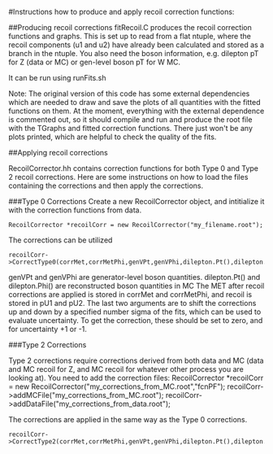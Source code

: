 #Instructions how to produce and apply recoil correction functions:

##Producing recoil corrections
fitRecoil.C produces the recoil correction functions and graphs. This is set up to read from a flat ntuple, where the recoil components (u1 and u2) have already been calculated and stored as a branch in the ntuple. You also need the boson information, e.g. dilepton pT for Z (data or MC) or gen-level boson pT for W MC. 

It can be run using runFits.sh

Note: The original version of this code has some external dependencies which are needed to draw and save the plots of all quantities with the fitted functions on them. At the moment, everything with the external dependence is commented out, so it should compile and run and produce the root file with the TGraphs and fitted correction functions. There just won't be any plots printed, which are helpful to check the quality of the fits. 

##Applying recoil corrections

RecoilCorrector.hh contains correction functions for both Type 0 and Type 2 recoil corrections. Here are some instructions on how to load the files containing the corrections and then apply the corrections. 

###Type 0 Corrections
Create a new RecoilCorrector object, and intitialize it with the correction functions from data. 
```
RecoilCorrector *recoilCorr = new RecoilCorrector("my_filename.root");
```
The corrections can be utilized 
```
recoilCorr->CorrectType0(corrMet,corrMetPhi,genVPt,genVPhi,dilepton.Pt(),dilepton.Phi(),pU1,pU2,nSigMean,nSigWidths);
```
genVPt and genVPhi are generator-level boson quantities.
dilepton.Pt() and dilepton.Phi() are reconstructed boson quantities in MC
The MET after recoil corrections are applied is stored in corrMet and corrMetPhi, and recoil is stored in pU1 and pU2. 
The last two arguments are to shift the corrections up and down by a specified number sigma of the fits, which can be used to evaluate uncertainty. To get the correction, these should be set to zero, and for uncertainty +1 or -1.


###Type 2 Corrections

Type 2 corrections require corrections derived from both data and MC (data and MC recoil for Z, and MC recoil for whatever other process you are looking at).
You need to add the correction files:
RecoilCorrector *recoilCorr = new  RecoilCorrector("my_corrections_from_MC.root","fcnPF");
recoilCorr->addMCFile("my_corrections_from_MC.root");
recoilCorr->addDataFile("my_corrections_from_data.root");

The corrections are applied in the same way as the Type 0 corrections. 
```
recoilCorr->CorrectType2(corrMet,corrMetPhi,genVPt,genVPhi,dilepton.Pt(),dilepton.Phi(),pU1,pU2,nSigMean,nSigWidths);
```